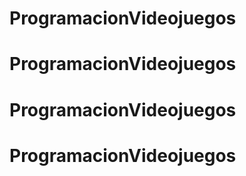 # ProgramacionVideojuegos
# ProgramacionVideojuegos
# ProgramacionVideojuegos
# ProgramacionVideojuegos
